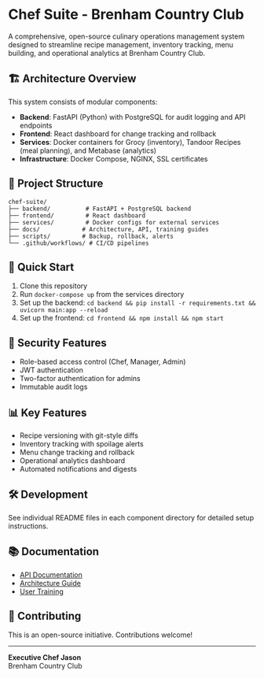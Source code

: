 # Chef Suite - Brenham Country Club

A comprehensive, open-source culinary operations management system designed to streamline recipe management, inventory tracking, menu building, and operational analytics at Brenham Country Club.

## 🏗️ Architecture Overview

This system consists of modular components:

- **Backend**: FastAPI (Python) with PostgreSQL for audit logging and API endpoints
- **Frontend**: React dashboard for change tracking and rollback
- **Services**: Docker containers for Grocy (inventory), Tandoor Recipes (meal planning), and Metabase (analytics)
- **Infrastructure**: Docker Compose, NGINX, SSL certificates

## 📁 Project Structure

```
chef-suite/
├── backend/          # FastAPI + PostgreSQL backend
├── frontend/         # React dashboard
├── services/         # Docker configs for external services
├── docs/            # Architecture, API, training guides
├── scripts/         # Backup, rollback, alerts
└── .github/workflows/ # CI/CD pipelines
```

## 🚀 Quick Start

1. Clone this repository
2. Run `docker-compose up` from the services directory
3. Set up the backend: `cd backend && pip install -r requirements.txt && uvicorn main:app --reload`
4. Set up the frontend: `cd frontend && npm install && npm start`

## 🔐 Security Features

- Role-based access control (Chef, Manager, Admin)
- JWT authentication
- Two-factor authentication for admins
- Immutable audit logs

## 📊 Key Features

- Recipe versioning with git-style diffs
- Inventory tracking with spoilage alerts
- Menu change tracking and rollback
- Operational analytics dashboard
- Automated notifications and digests

## 🛠️ Development

See individual README files in each component directory for detailed setup instructions.

## 📚 Documentation

- [API Documentation](./docs/api.md)
- [Architecture Guide](./docs/architecture.md)
- [User Training](./docs/training.md)

## 🤝 Contributing

This is an open-source initiative. Contributions welcome!

---

**Executive Chef Jason**  
Brenham Country Club
